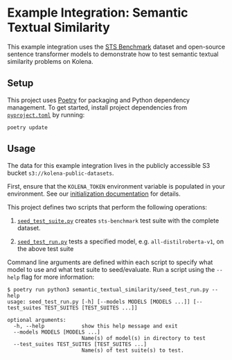 # Example Integration: Semantic Textual Similarity

This example integration uses the [STS Benchmark](http://ixa2.si.ehu.eus/stswiki/index.php/STSbenchmark) dataset and
open-source sentence transformer models to demonstrate how to test semantic textual similarity problems on Kolena.

## Setup

This project uses [Poetry](https://python-poetry.org/) for packaging and Python dependency management. To get started,
install project dependencies from [`pyproject.toml`](./pyproject.toml) by running:

```shell
poetry update
```

## Usage

The data for this example integration lives in the publicly accessible S3 bucket `s3://kolena-public-datasets`.

First, ensure that the `KOLENA_TOKEN` environment variable is populated in your environment. See our
[initialization documentation](https://docs.kolena.io/installing-kolena/#initialization) for details.

This project defines two scripts that perform the following operations:

1. [`seed_test_suite.py`](semantic_textual_similarity/seed_test_suite.py) creates `sts-benchmark` test suite with the
complete dataset.

2. [`seed_test_run.py`](semantic_textual_similarity/seed_test_run.py) tests a specified model,
e.g. `all-distilroberta-v1`, on the above test suite

Command line arguments are defined within each script to specify what model to use and what test suite to seed/evaluate.
Run a script using the `--help` flag for more information:

```shell
$ poetry run python3 semantic_textual_similarity/seed_test_run.py --help
usage: seed_test_run.py [-h] [--models MODELS [MODELS ...]] [--test_suites TEST_SUITES [TEST_SUITES ...]]

optional arguments:
  -h, --help            show this help message and exit
  --models MODELS [MODELS ...]
                        Name(s) of model(s) in directory to test
  --test_suites TEST_SUITES [TEST_SUITES ...]
                        Name(s) of test suite(s) to test.
```
